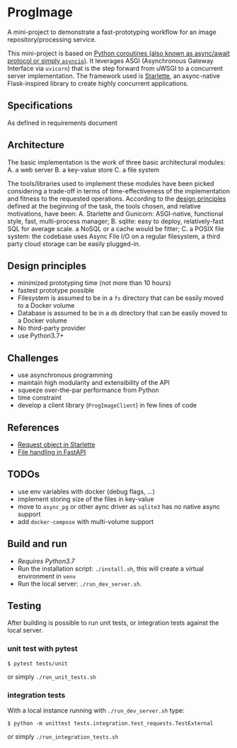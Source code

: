 # ProgImage
A mini-project to demonstrate a fast-prototyping workflow for an image repository/processing service.

This mini-project is based on [Python coroutines (also known as async/await protocol or simply `asyncio`)](https://docs.python.org/3/library/asyncio.html).
 It leverages ASGI (Asynchronous Gateway Interface via `uvicorn`) that is the step forward from uWSGI to a
 concurrent server implementation. The framework used is [Starlette](https://www.starlette.io/), an
 async-native Flask-inspired library to create highly concurrent applications.  

## Specifications
As defined in requirements document

## Architecture
The basic implementation is the work of three basic architectural modules: 
A. a web server
B. a key-value store
C. a file system

The tools/libraries used to implement these modules have been picked considering a trade-off in
 terms of time-effectiveness of the implementation and fitness to the requested operations.
 According to the [design principles](#design-principles) defined at the beginning of the task, the
 tools chosen, and relative motivations, have been:
A. Starlette and Gunicorn: ASGI-native, functional style, fast, multi-process manager;
B. sqlite: easy to deploy, relatively-fast SQL for average scale. a NoSQL or a cache would be fitter;
C. a POSIX file system: the codebase uses Async File I/O on a regular filesystem, a third party
    cloud storage can be easily plugged-in.

## Design principles
* minimized prototyping time (not more than 10 hours)
* fastest prototype possible
* Filesystem is assumed to be in a `fs` directory that can be easily moved to a Docker volume
* Database is assumed to be in a `db` directory that can be easily moved to a Docker volume
* No third-party provider
* use Python3.7+

## Challenges
* use asynchronous programming
* maintain high modularity and extensibility of the API
* squeeze over-the-par performance from Python
* time constraint
* develop a client library (`ProgImageClient`) in few lines of code

## References
* [Request object in Starlette](https://www.starlette.io/requests/#body)
* [File handling in FastAPI](https://fastapi.tiangolo.com/tutorial/request-files/#file-parameters-with-uploadfile)

## TODOs
* use env variables with docker (debug flags, ...)
* implement storing size of the files in key-value
* move to `async_pg` or other aync driver as `sqlite3` has no native async support
* add `docker-compose` with multi-volume support 


## Build and run
* _Requires Python3.7_
* Run the installation script: `./install.sh`, this will create a virtual environment in `venv`
* Run the local server: `./run_dev_server.sh`.

## Testing
After building is possible to run unit tests, or integration tests against the local server.

### unit test with pytest
```
$ pytest tests/unit
```
or simply `./run_unit_tests.sh`

### integration tests
With a local instance running with `./run_dev_server.sh` type:
```
$ python -m unittest tests.integration.test_requests.TestExternal
```
or simply `./run_integration_tests.sh`

